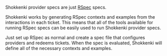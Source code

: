 Shokkenki provider specs are just [RSpec](http://www.relishapp.com/rspec/) specs.

Shokkenki works by generating RSpec contexts and examples from the interactions in each ticket. This means that all of the tools available for running RSpec specs can be easily used to run Shokkenki provider specs.

Just set up RSpec as normal and create a spec file that configures providers and redeems tickets. When the spec is evaluated, Shokkenki will define all of the necessary contexts and examples.